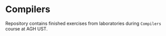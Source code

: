 # Compilers
Repository contains finished exercises from laboratories during `Compilers` course at AGH UST. 

